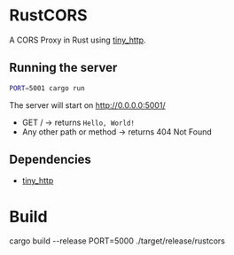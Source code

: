 # RustCORS

A CORS Proxy in Rust using [tiny_http](https://crates.io/crates/tiny_http).

## Running the server

```sh
PORT=5001 cargo run
```

The server will start on http://0.0.0.0:5001/

- GET / → returns `Hello, World!`
- Any other path or method → returns 404 Not Found

## Dependencies

- [tiny_http](https://crates.io/crates/tiny_http)

# Build

cargo build --release
PORT=5000 ./target/release/rustcors
